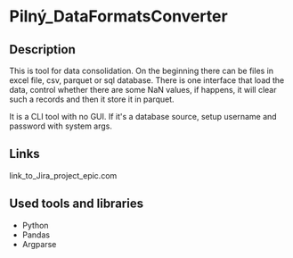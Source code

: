 # Pilný_DataFormatsConverter

## Description

This is tool for data consolidation. On the beginning there can be files in excel file, csv, parquet or sql database. There is one interface that load the data, control whether there are some NaN values, if happens, it will clear such a records and then it store it in parquet.

It is a CLI tool with no GUI. If it's a database source, setup username and password with system args.

## Links

link_to_Jira_project_epic.com


## Used tools and libraries

- Python
- Pandas
- Argparse
